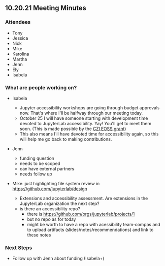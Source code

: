 ## 10.20.21 Meeting Minutes 

### Attendees
- Tony
- Jessica
- Nick
- Mike
- Karolina
- Martha
- Jenn
- Ely
- Isabela

### What are people working on?
- Isabela
    - Jupyter accessibility workshops are going through budget approvals now. That's where I'll be halfway through our meeting today.
    - October 25 I will have someone starting with development time devoted to JupyterLab accessibility. Yay! You'll get to meet them soon. (This is made possible by the [CZI EOSS grant](https://blog.jupyter.org/czi-awards-three-eoss-grants-to-jupyter-community-members-6aef43bd9468))
    - This also means I'll have devoted time for accessibility again, so this will help me go back to making contributions.

- Jenn
    - funding question
    - needs to be scoped
    - can have external partners
    - needs follow up

- Mike: just highlighting file system review in https://github.com/jupyterlab/design
    - Extensions and accessibility assessment. Are extensions in the JupyterLab organization the next step?
    - is there an accessibility repo?
      - there is https://github.com/orgs/jupyterlab/projects/1
      - but no repo as for today
      - might be worth to have a repo with acessibility team-compas and to upload artifacts (slides/notes/recommendations) and link to these notes

### Next Steps
- Follow up with Jenn about funding (Isabela+)